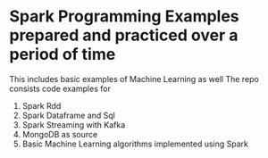 # Spark Programming Examples prepared and practiced over a period of time

This includes basic examples of Machine Learning as well
The repo consists code examples for 
1. Spark Rdd
2. Spark Dataframe and Sql
3. Spark Streaming with Kafka
4. MongoDB as source
5. Basic Machine Learning algorithms implemented using Spark
